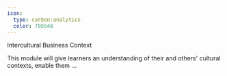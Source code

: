```yaml
---
icon:
  type: carbon:analytics
  color: 795548
---
```


Intercultural Business Context

This module will give learners an understanding of their and others' cultural contexts, enable them  ... 
